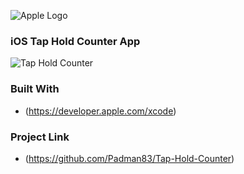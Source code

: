 ![Apple Logo](https://user-images.githubusercontent.com/45048950/73131198-bca1e580-4041-11ea-8f8d-ebfd844f0e64.png) 

### iOS Tap Hold Counter App

![Tap   Hold Counter](https://user-images.githubusercontent.com/45048950/71933583-780ef100-31dd-11ea-8e58-1bb514a6af7e.gif)

### Built With

* (https://developer.apple.com/xcode)

### Project Link

* (https://github.com/Padman83/Tap-Hold-Counter)
